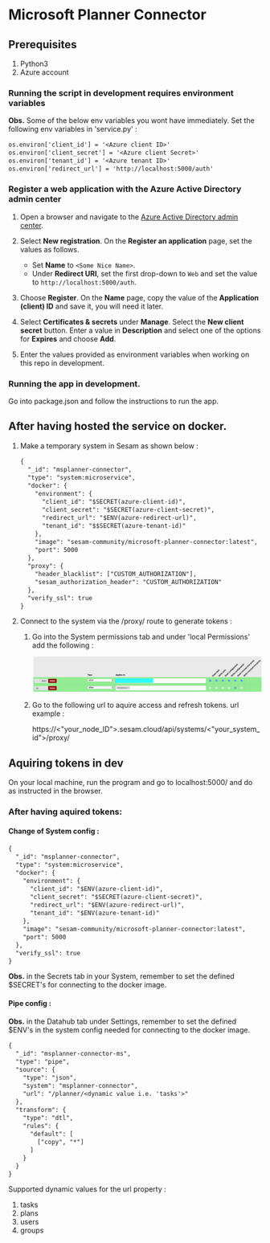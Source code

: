 # Microsoft Planner Connector

## Prerequisites

1. Python3
2. Azure account

### Running the script in development requires environment variables
**Obs.** Some of the below env variables you wont have immediately.
Set the following env variables in 'service.py' :

```
os.environ['client_id'] = '<Azure client ID>'
os.environ['client_secret'] = '<Azure client Secret>'
os.environ['tenant_id'] = '<Azure tenant ID>'
os.environ['redirect_url'] = 'http://localhost:5000/auth'
```

### Register a web application with the Azure Active Directory admin center

1. Open a browser and navigate to the [Azure Active Directory admin center](https://aad.portal.azure.com).

2. Select **New registration**. On the **Register an application** page, set the values as follows.

    - Set **Name** to `<Some Nice Name>`.
    - Under **Redirect URI**, set the first drop-down to `Web` and set the value to `http://localhost:5000/auth`.

3. Choose **Register**. On the **Name** page, copy the value of the **Application (client) ID** and save it, you will need it later.

4. Select **Certificates & secrets** under **Manage**. Select the **New client secret** button. Enter a value in **Description** and select one of the options for **Expires** and choose **Add**.

5. Enter the values provided as environment variables when working on this repo in development.

### Running the app in development.

Go into package.json and follow the instructions to run the app.

## After having hosted the service on docker.

1. Make a temporary system in Sesam as shown below :
    ```
    {
      "_id": "msplanner-connector",
      "type": "system:microservice",
      "docker": {
        "environment": {
          "client_id": "$SECRET(azure-client-id)",
          "client_secret": "$SECRET(azure-client-secret)",
          "redirect_url": "$ENV(azure-redirect-url)",
          "tenant_id": "$$SECRET(azure-tenant-id)"
        },
        "image": "sesam-community/microsoft-planner-connector:latest",
        "port": 5000
      },
      "proxy": {
        "header_blacklist": ["CUSTOM_AUTHORIZATION"],
        "sesam_authorization_header": "CUSTOM_AUTHORIZATION"
      },
      "verify_ssl": true
    }
    ```

2. Connect to the system via the /proxy/ route to generate tokens :

    1. Go into the System permissions tab and under 'local Permissions' add the following :

        ![Permissions](Permissions.png)

    2. Go to the following url to aquire access and refresh tokens.
        url example :

        https://<"your_node_ID">.sesam.cloud/api/systems/<"your_system_id">/proxy/

## Aquiring tokens in dev

On your local machine, run the program and go to localhost:5000/ and do as instructed in the browser.

### After having aquired tokens:

#### Change of System config :
```
{
  "_id": "msplanner-connector",
  "type": "system:microservice",
  "docker": {
    "environment": {
      "client_id": "$ENV(azure-client-id)",
      "client_secret": "$SECRET(azure-client-secret)",
      "redirect_url": "$ENV(azure-redirect-url)",
      "tenant_id": "$ENV(azure-tenant-id)"
    },
    "image": "sesam-community/microsoft-planner-connector:latest",
    "port": 5000
  },
  "verify_ssl": true
}

```
**Obs.** in the Secrets tab in your System, remember to set the defined $SECRET's for connecting to the docker image.

#### Pipe config :

**Obs.** in the Datahub tab under Settings, remember to set the defined $ENV's in the system config needed for connecting to the docker image.
```
{
  "_id": "msplanner-connector-ms",
  "type": "pipe",
  "source": {
    "type": "json",
    "system": "msplanner-connector",
    "url": "/planner/<dynamic value i.e. 'tasks'>"
  },
  "transform": {
    "type": "dtl",
    "rules": {
      "default": [
        ["copy", "*"]
      ]
    }
  }
}
```

Supported dynamic values for the url property :
1. tasks
2. plans
3. users
4. groups